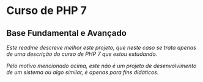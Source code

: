 
# Curso de PHP 7

## Base Fundamental e Avançado

*Este readme descreve melhor este projeto, que neste caso se trata apenas de uma descrição do curso de PHP 7 que estou estudando.*

*Pelo motivo mencionado acima, este não é um projeto de desenvolvimento de um sistema ou algo similar, é apenas para fins didáticos.*
